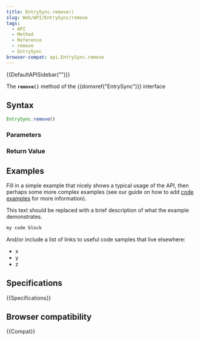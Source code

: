 ```yaml
---
title: EntrySync.remove()
slug: Web/API/EntrySync/remove
tags:
  - API
  - Method
  - Reference
  - remove
  - EntrySync
browser-compat: api.EntrySync.remove
---
```

{{DefaultAPISidebar("")}}

The **`remove()`** method of the {{domxref("EntrySync")}} interface 

## Syntax

```js
EntrySync.remove()
```

### Parameters



### Return Value



## Examples

Fill in a simple example that nicely shows a typical usage of the API, then perhaps some more complex examples (see our guide on how to add [code examples](/en-US/docs/MDN/Contribute/Structures/Code_examples) for more information).

This text should be replaced with a brief description of what the example demonstrates.

```js
my code block
```

And/or include a list of links to useful code samples that live elsewhere:

*   x
*   y
*   z

## Specifications

{{Specifications}}

## Browser compatibility

{{Compat}}

